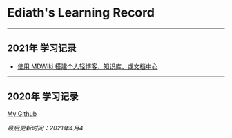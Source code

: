 # Ediath's Learning Record

------------------------------------------------------------------------------------------------
## 2021年 学习记录
  * [使用 MDWiki 搭建个人轻博客、知识库、或文档中心](blog/4article/MDWiki.md)


------------------------------------------------------------------------------------------------
## 2020年 学习记录
  [My Github](https://github.com/ediath-wu)
   
  *最后更新时间：2021年4月4*
